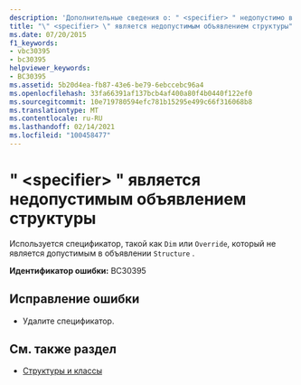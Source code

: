 ```yaml
---
description: 'Дополнительные сведения о: " <specifier> " недопустимо в объявлении структуры'
title: "\" <specifier> \" является недопустимым объявлением структуры"
ms.date: 07/20/2015
f1_keywords:
- vbc30395
- bc30395
helpviewer_keywords:
- BC30395
ms.assetid: 5b20d4ea-fb87-43e6-be79-6ebccebc96a4
ms.openlocfilehash: 33fa66391af137bcb4af400a80f4b0440f122ef0
ms.sourcegitcommit: 10e719780594efc781b15295e499c66f316068b8
ms.translationtype: MT
ms.contentlocale: ru-RU
ms.lasthandoff: 02/14/2021
ms.locfileid: "100458477"
---
```

# <a name="specifier-is-not-valid-on-a-structure-declaration"></a>" \<specifier> " является недопустимым объявлением структуры

Используется спецификатор, такой как `Dim` или `Override`, который не является допустимым в объявлении `Structure` .  
  
 **Идентификатор ошибки:** BC30395  
  
## <a name="to-correct-this-error"></a>Исправление ошибки  
  
- Удалите спецификатор.  
  
## <a name="see-also"></a>См. также раздел

- [Структуры и классы](../programming-guide/language-features/data-types/structures-and-classes.md)
